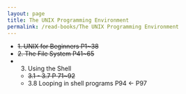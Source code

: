 ```yaml
---
layout: page
title: The UNIX Programming Environment
permalink: /read-books/The UNIX Programming Environment
---
```


- ~~1.  UNIX for Beginners  P1~38~~
- ~~2.  The File System     P41~65~~
- 3.  Using the Shell 
    - ~~3.1 - 3.7   P 71~92~~
    - 3.8 Looping in shell programs P94  <- P97


